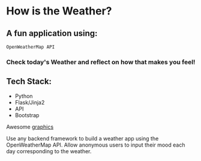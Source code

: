 # How is the Weather?

## A fun application using: 

```
OpenWeatherMap API 
```
### Check today's Weather and reflect on how that makes you feel!


## Tech Stack:
* Python
* Flask/Jinja2
* API
* Bootstrap

Awesome [graphics](https://www.freelancer.com/u/scottp75)





Use any backend framework to build a weather app using the OpenWeatherMap API. Allow anonymous users to input their mood each day corresponding to the weather.